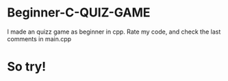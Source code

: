 # Beginner-C-QUIZ-GAME
I made an quizz game as beginner in cpp. Rate my code, and check the last comments in main.cpp
# So try!
